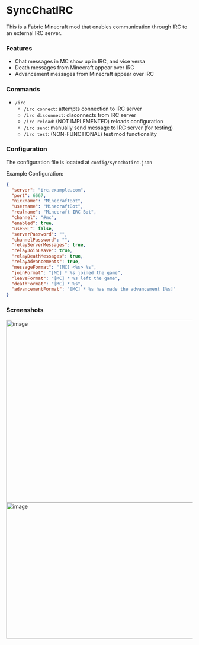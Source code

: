 # SyncChatIRC

This is a Fabric Minecraft mod that enables communication through IRC to an external IRC server.


### Features
- Chat messages in MC show up in IRC, and vice versa
- Death messages from Minecraft appear over IRC
- Advancement messages from Minecraft appear over IRC

### Commands
- `/irc`
  - `/irc connect`: attempts connection to IRC server
  - `/irc disconnect`: disconnects from IRC server
  - `/irc reload`: (NOT IMPLEMENTED) reloads configuration
  - `/irc send`: manually send message to IRC server (for testing)
  - `/irc test`: (NON-FUNCTIONAL) test mod functionality

### Configuration
The configuration file is located at `config/syncchatirc.json`

Example Configuration:
```json
{
  "server": "irc.example.com",
  "port": 6667,
  "nickname": "MinecraftBot",
  "username": "MinecraftBot",
  "realname": "Minecraft IRC Bot",
  "channel": "#mc",
  "enabled": true,
  "useSSL": false,
  "serverPassword": "",
  "channelPassword": "",
  "relayServerMessages": true,
  "relayJoinLeave": true,
  "relayDeathMessages": true,
  "relayAdvancements": true,
  "messageFormat": "[MC] <%s> %s",
  "joinFormat": "[MC] * %s joined the game",
  "leaveFormat": "[MC] * %s left the game",
  "deathFormat": "[MC] * %s",
  "advancementFormat": "[MC] * %s has made the advancement [%s]"
}
```

### Screenshots
<img width="1632" height="492" alt="image" src="https://github.com/user-attachments/assets/061994af-3a66-4c1b-b7cf-79c3207b14f6" />
<img width="1416" height="368" alt="image" src="https://github.com/user-attachments/assets/b4158f06-ade3-4d64-9d2c-6490c68e6940" />


